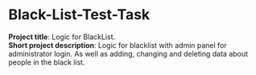# Black-List-Test-Task
<b>Project title</b>: Logic for BlackList.
<br><b>Short project description</b>: Logic for blacklist with admin panel for administrator login. As well as adding, changing and deleting data about people in the black list.
